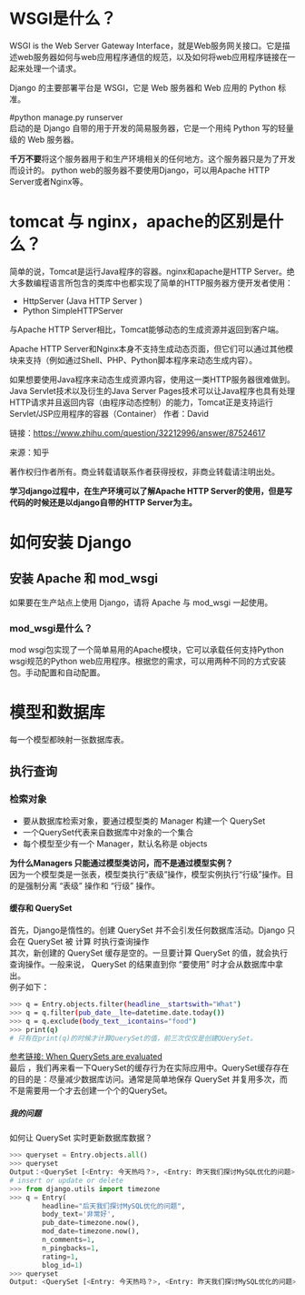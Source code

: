 # WSGI是什么？  

WSGI is the Web Server Gateway Interface，就是Web服务网关接口。它是描述web服务器如何与web应用程序通信的规范，以及如何将web应用程序链接在一起来处理一个请求。

Django 的主要部署平台是 WSGI，它是 Web 服务器和 Web 应用的 Python 标准。

#python manage.py runserver  
启动的是 Django 自带的用于开发的简易服务器，它是一个用纯 Python 写的轻量级的 Web 服务器。

**千万不要**将这个服务器用于和生产环境相关的任何地方。这个服务器只是为了开发而设计的。
python web的服务器不要使用Django，可以用Apache HTTP Server或者Nginx等。

# tomcat 与 nginx，apache的区别是什么？  
简单的说，Tomcat是运行Java程序的容器。nginx和apache是HTTP Server。绝大多数编程语言所包含的类库中也都实现了简单的HTTP服务器方便开发者使用：

* HttpServer (Java HTTP Server )
* Python SimpleHTTPServer

与Apache HTTP Server相比，Tomcat能够动态的生成资源并返回到客户端。

Apache HTTP Server和Nginx本身不支持生成动态页面，但它们可以通过其他模块来支持（例如通过Shell、PHP、Python脚本程序来动态生成内容）。

如果想要使用Java程序来动态生成资源内容，使用这一类HTTP服务器很难做到。Java Servlet技术以及衍生的Java Server Pages技术可以让Java程序也具有处理HTTP请求并且返回内容（由程序动态控制）的能力，Tomcat正是支持运行Servlet/JSP应用程序的容器（Container）
作者：David

链接：https://www.zhihu.com/question/32212996/answer/87524617

来源：知乎

著作权归作者所有。商业转载请联系作者获得授权，非商业转载请注明出处。

**学习django过程中，在生产环境可以了解Apache HTTP Server的使用，但是写代码的时候还是以django自带的HTTP Server为主。**

# 如何安装 Django  
## 安装 Apache 和 mod_wsgi  
如果要在生产站点上使用 Django，请将 Apache 与 mod_wsgi 一起使用。  

### mod_wsgi是什么？  
mod wsgi包实现了一个简单易用的Apache模块，它可以承载任何支持Python wsgi规范的Python web应用程序。根据您的需求，可以用两种不同的方式安装包。手动配置和自动配置。  

# 模型和数据库  
每一个模型都映射一张数据库表。  
## 执行查询  
### 检索对象  
* 要从数据库检索对象，要通过模型类的 Manager 构建一个 QuerySet
* 一个QuerySet代表来自数据库中对象的一个集合
* 每个模型至少有一个 Manager，默认名称是 objects

**为什么Managers 只能通过模型类访问，而不是通过模型实例？**  
因为一个模型类是一张表，模型类执行“表级”操作，模型实例执行“行级”操作。目的是强制分离 “表级” 操作和 “行级” 操作。

#### 缓存和 QuerySet  
首先，Django是惰性的。创建 QuerySet 并不会引发任何数据库活动。Django 只会在 QuerySet 被 计算 时执行查询操作  
其次，新创建的 QuerySet 缓存是空的。一旦要计算 QuerySet 的值，就会执行查询操作。一般来说， QuerySet 的结果直到你 “要使用” 时才会从数据库中拿出。  
例子如下：  
```bash
>>> q = Entry.objects.filter(headline__startswith="What")
>>> q = q.filter(pub_date__lte=datetime.date.today())
>>> q = q.exclude(body_text__icontains="food")
>>> print(q)
# 只有在print(q)的时候才计算QuerySet的值，前三次仅仅是创建QUerySet。
```
[参考链接: When QuerySets are evaluated](https://docs.djangoproject.com/zh-hans/2.2/ref/models/querysets/#when-querysets-are-evaluated)  
最后 ，我们再来看一下QuerySet的缓存行为在实际应用中。QuerySet缓存存在的目的是：尽量减少数据库访问。通常是简单地保存 QuerySet 并复用多次，而不是需要用一个才去创建一个个的QuerySet。  

##### 我的问题  
如何让 QuerySet 实时更新数据库数据？
```python
>>> queryset = Entry.objects.all()
>>> queryset
Output：<QuerySet [<Entry: 今天热吗？>, <Entry: 昨天我们探讨MySQL优化的问题>]>
# insert or update or delete
>>> from django.utils import timezone
>>> q = Entry(
		headline="后天我们探讨MySQL优化的问题", 
		body_text='非常好', 
		pub_date=timezone.now(), 
		mod_date=timezone.now(), 
		n_comments=1, 
		n_pingbacks=1, 
		rating=1, 
		blog_id=1)
>>> queryset
Output: <QuerySet [<Entry: 今天热吗？>, <Entry: 昨天我们探讨MySQL优化的问题>]>
```
